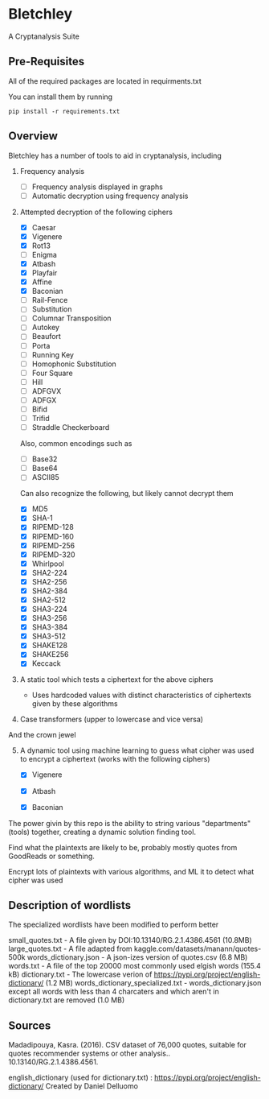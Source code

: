 # Bletchley

A Cryptanalysis Suite 

## Pre-Requisites

All of the required packages are located in requirments.txt

You can install them by running 

```
pip install -r requirements.txt
```

## Overview

Bletchley has a number of tools to aid in cryptanalysis, including

1. Frequency analysis
    - [ ] Frequency analysis displayed in graphs
    - [ ] Automatic decryption using frequency analysis
    
2. Attempted decryption of the following ciphers
    - [x] Caesar
    - [x] Vigenere
    - [x] Rot13
    - [ ] Enigma
    - [x] Atbash
    - [x] Playfair
    - [x] Affine
    - [x] Baconian
    - [ ] Rail-Fence
    - [ ] Substitution
    - [ ] Columnar Transposition
    - [ ] Autokey
    - [ ] Beaufort
    - [ ] Porta
    - [ ] Running Key
    - [ ] Homophonic Substitution
    - [ ] Four Square
    - [ ] Hill
    - [ ] ADFGVX
    - [ ] ADFGX
    - [ ] Bifid
    - [ ] Trifid
    - [ ] Straddle Checkerboard 

    Also, common encodings such as 
    - [ ] Base32
    - [ ] Base64
    - [ ] ASCII85

    Can also recognize the following, but likely cannot decrypt them
    - [x] MD5
    - [x] SHA-1
    - [x] RIPEMD-128
    - [x] RIPEMD-160
    - [x] RIPEMD-256
    - [x] RIPEMD-320
    - [x] Whirlpool
    - [x] SHA2-224
    - [x] SHA2-256
    - [x] SHA2-384
    - [x] SHA2-512
    - [x] SHA3-224
    - [x] SHA3-256
    - [x] SHA3-384
    - [x] SHA3-512
    - [x] SHAKE128
    - [x] SHAKE256
    - [x] Keccack

3. A static tool which tests a ciphertext for the above ciphers
    - Uses hardcoded values with distinct characteristics of ciphertexts given by these algorithms
  
4. Case transformers (upper to lowercase and vice versa)

And the crown jewel 

5. A dynamic tool using machine learning to guess what cipher was used to encrypt a ciphertext (works with the following ciphers)
   
     - [x] Vigenere
     - [x] Atbash
     - [x] Baconian


The power givin by this repo is the ability to string various "departments" (tools) together, creating a dynamic solution finding tool. 

Find what the plaintexts are likely to be, probably mostly quotes from GoodReads or something. 

Encrypt lots of plaintexts with various algorithms, and ML it to detect what cipher was used

## Description of wordlists

The specialized wordlists have been modified to perform better 

small_quotes.txt - A file given by DOI:10.13140/RG.2.1.4386.4561 (10.8MB)
large_quotes.txt - A file adapted from kaggle.com/datasets/manann/quotes-500k
words_dictionary.json - A json-izes version of quotes.csv (6.8 MB)
words.txt - A file of the top 20000 most commonly used elgish words (155.4 kB)
dictionary.txt - The lowercase verion of https://pypi.org/project/english-dictionary/ (1.2 MB)
words_dictionary_specialized.txt - words_dictionary.json except all words with less than 4 charcaters and which aren't in dictionary.txt are removed (1.0 MB)

## Sources

Madadipouya, Kasra. (2016). CSV dataset of 76,000 quotes, suitable for quotes recommender systems or other analysis.. 10.13140/RG.2.1.4386.4561. 

english_dictionary (used for dictionary.txt) : https://pypi.org/project/english-dictionary/ Created by Daniel Delluomo 